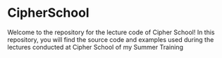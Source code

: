 # CipherSchool
Welcome to the repository for the lecture code of Cipher School! In this repository, you will find the source code and examples used during the lectures conducted at Cipher School of my Summer Training
